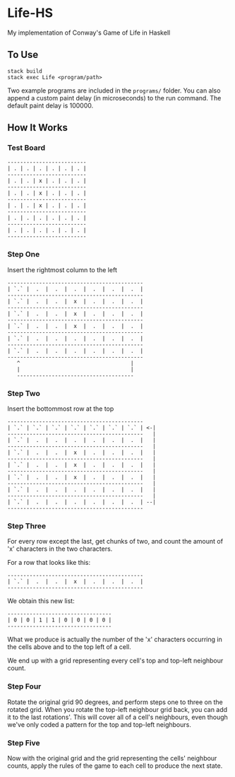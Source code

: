 # Life-HS

My implementation of Conway's Game of Life in Haskell

## To Use

```
stack build
stack exec Life <program/path>
```

Two example programs are included in the `programs/` folder. You can also
append a custom paint delay (in microseconds) to the run command. The default
paint delay is 100000.

## How It Works

### Test Board

```
-------------------------
| . | . | . | . | . | . |
-------------------------
| . | . | x | . | . | . |
-------------------------
| . | . | x | . | . | . |
-------------------------
| . | . | x | . | . | . |
-------------------------
| . | . | . | . | . | . |
-------------------------
| . | . | . | . | . | . |
-------------------------
```

### Step One

Insert the rightmost column to the left

```
-------------------------------------------
| `.` |  .  |  .  |  .  |  .  |  .  |  .  |
-------------------------------------------
| `.` |  .  |  .  |  x  |  .  |  .  |  .  |
-------------------------------------------
| `.` |  .  |  .  |  x  |  .  |  .  |  .  |
-------------------------------------------
| `.` |  .  |  .  |  x  |  .  |  .  |  .  |
-------------------------------------------
| `.` |  .  |  .  |  .  |  .  |  .  |  .  |
-------------------------------------------
| `.` |  .  |  .  |  .  |  .  |  .  |  .  |
-------------------------------------------
   ^                                   |
   |                                   |
   -------------------------------------
```

### Step Two

Insert the bottommost row at the top

```
-------------------------------------------
| `.` | `.` | `.` | `.` | `.` | `.` | `.` | <-|
-------------------------------------------   |
| `.` |  .  |  .  |  .  |  .  |  .  |  .  |   |
-------------------------------------------   |
| `.` |  .  |  .  |  x  |  .  |  .  |  .  |   |
-------------------------------------------   |
| `.` |  .  |  .  |  x  |  .  |  .  |  .  |   |
-------------------------------------------   |
| `.` |  .  |  .  |  x  |  .  |  .  |  .  |   |
-------------------------------------------   |
| `.` |  .  |  .  |  .  |  .  |  .  |  .  |   |
-------------------------------------------   |
| `.` |  .  |  .  |  .  |  .  |  .  |  .  | --|
-------------------------------------------
```

### Step Three

For every row except the last, get chunks of two, and count the amount of 'x'
characters in the two characters.

For a row that looks like this:

```
-------------------------------------------
| `.` |  .  |  .  |  x  |  .  |  .  |  .  |
-------------------------------------------
```

We obtain this new list:

```
---------------------------------
| 0 | 0 | 1 | 1 | 0 | 0 | 0 | 0 |
---------------------------------
```

What we produce is actually the number of the 'x' characters occurring in the
cells above and to the top left of a cell.

We end up with a grid representing every cell's top and top-left neighbour count.

### Step Four

Rotate the original grid 90 degrees, and perform steps one to three on the
rotated grid. When you rotate the top-left neighbour grid back, you can add it
to the last rotations'. This will cover all of a cell's neighbours, even though
we've only coded a pattern for the top and top-left neighbours.

### Step Five

Now with the original grid and the grid representing the cells' neighbour
counts, apply the rules of the game to each cell to produce the next state.
